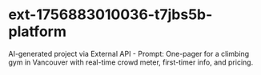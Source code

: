 # ext-1756883010036-t7jbs5b-platform
AI-generated project via External API - Prompt: One-pager for a climbing gym in Vancouver with real-time crowd meter, first-timer info, and pricing.
